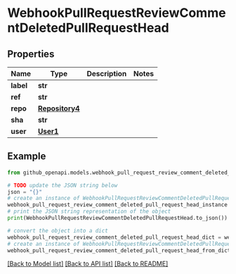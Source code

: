 # WebhookPullRequestReviewCommentDeletedPullRequestHead


## Properties

Name | Type | Description | Notes
------------ | ------------- | ------------- | -------------
**label** | **str** |  | 
**ref** | **str** |  | 
**repo** | [**Repository4**](Repository4.md) |  | 
**sha** | **str** |  | 
**user** | [**User1**](User1.md) |  | 

## Example

```python
from github_openapi.models.webhook_pull_request_review_comment_deleted_pull_request_head import WebhookPullRequestReviewCommentDeletedPullRequestHead

# TODO update the JSON string below
json = "{}"
# create an instance of WebhookPullRequestReviewCommentDeletedPullRequestHead from a JSON string
webhook_pull_request_review_comment_deleted_pull_request_head_instance = WebhookPullRequestReviewCommentDeletedPullRequestHead.from_json(json)
# print the JSON string representation of the object
print(WebhookPullRequestReviewCommentDeletedPullRequestHead.to_json())

# convert the object into a dict
webhook_pull_request_review_comment_deleted_pull_request_head_dict = webhook_pull_request_review_comment_deleted_pull_request_head_instance.to_dict()
# create an instance of WebhookPullRequestReviewCommentDeletedPullRequestHead from a dict
webhook_pull_request_review_comment_deleted_pull_request_head_from_dict = WebhookPullRequestReviewCommentDeletedPullRequestHead.from_dict(webhook_pull_request_review_comment_deleted_pull_request_head_dict)
```
[[Back to Model list]](../README.md#documentation-for-models) [[Back to API list]](../README.md#documentation-for-api-endpoints) [[Back to README]](../README.md)


